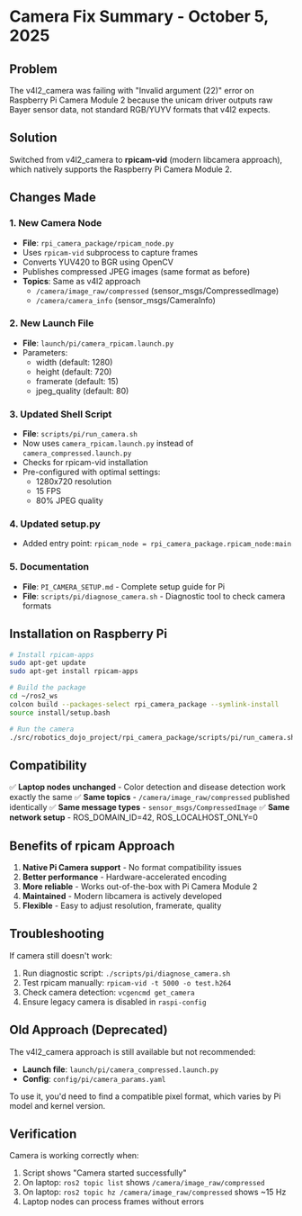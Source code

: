 # Camera Fix Summary - October 5, 2025

## Problem

The v4l2_camera was failing with "Invalid argument (22)" error on Raspberry Pi Camera Module 2 because the unicam driver outputs raw Bayer sensor data, not standard RGB/YUYV formats that v4l2 expects.

## Solution

Switched from v4l2_camera to **rpicam-vid** (modern libcamera approach), which natively supports the Raspberry Pi Camera Module 2.

## Changes Made

### 1. New Camera Node

- **File**: `rpi_camera_package/rpicam_node.py`
- Uses `rpicam-vid` subprocess to capture frames
- Converts YUV420 to BGR using OpenCV
- Publishes compressed JPEG images (same format as before)
- **Topics**: Same as v4l2 approach
  - `/camera/image_raw/compressed` (sensor_msgs/CompressedImage)
  - `/camera/camera_info` (sensor_msgs/CameraInfo)

### 2. New Launch File

- **File**: `launch/pi/camera_rpicam.launch.py`
- Parameters:
  - width (default: 1280)
  - height (default: 720)
  - framerate (default: 15)
  - jpeg_quality (default: 80)

### 3. Updated Shell Script

- **File**: `scripts/pi/run_camera.sh`
- Now uses `camera_rpicam.launch.py` instead of `camera_compressed.launch.py`
- Checks for rpicam-vid installation
- Pre-configured with optimal settings:
  - 1280x720 resolution
  - 15 FPS
  - 80% JPEG quality

### 4. Updated setup.py

- Added entry point: `rpicam_node = rpi_camera_package.rpicam_node:main`

### 5. Documentation

- **File**: `PI_CAMERA_SETUP.md` - Complete setup guide for Pi
- **File**: `scripts/pi/diagnose_camera.sh` - Diagnostic tool to check camera formats

## Installation on Raspberry Pi

```bash
# Install rpicam-apps
sudo apt-get update
sudo apt-get install rpicam-apps

# Build the package
cd ~/ros2_ws
colcon build --packages-select rpi_camera_package --symlink-install
source install/setup.bash

# Run the camera
./src/robotics_dojo_project/rpi_camera_package/scripts/pi/run_camera.sh
```

## Compatibility

✅ **Laptop nodes unchanged** - Color detection and disease detection work exactly the same
✅ **Same topics** - `/camera/image_raw/compressed` published identically
✅ **Same message types** - `sensor_msgs/CompressedImage`
✅ **Same network setup** - ROS_DOMAIN_ID=42, ROS_LOCALHOST_ONLY=0

## Benefits of rpicam Approach

1. **Native Pi Camera support** - No format compatibility issues
2. **Better performance** - Hardware-accelerated encoding
3. **More reliable** - Works out-of-the-box with Pi Camera Module 2
4. **Maintained** - Modern libcamera is actively developed
5. **Flexible** - Easy to adjust resolution, framerate, quality

## Troubleshooting

If camera still doesn't work:

1. Run diagnostic script: `./scripts/pi/diagnose_camera.sh`
2. Test rpicam manually: `rpicam-vid -t 5000 -o test.h264`
3. Check camera detection: `vcgencmd get_camera`
4. Ensure legacy camera is disabled in `raspi-config`

## Old Approach (Deprecated)

The v4l2_camera approach is still available but not recommended:

- **Launch file**: `launch/pi/camera_compressed.launch.py`
- **Config**: `config/pi/camera_params.yaml`

To use it, you'd need to find a compatible pixel format, which varies by Pi model and kernel version.

## Verification

Camera is working correctly when:

1. Script shows "Camera started successfully"
2. On laptop: `ros2 topic list` shows `/camera/image_raw/compressed`
3. On laptop: `ros2 topic hz /camera/image_raw/compressed` shows ~15 Hz
4. Laptop nodes can process frames without errors
